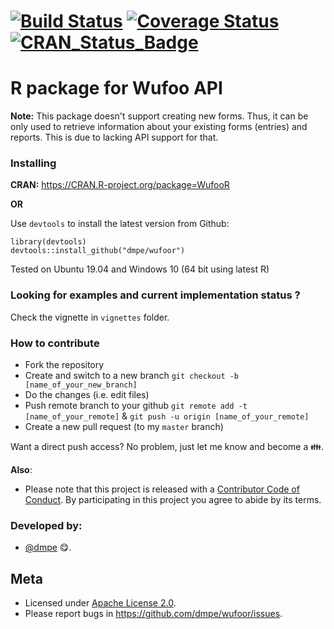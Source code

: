 [![Build Status](https://travis-ci.org/dmpe/WufooR.svg?branch=master)](https://travis-ci.org/dmpe/WufooR)
[![Coverage Status](https://coveralls.io/repos/dmpe/WufooR/badge.svg?branch=master&service=github)](https://coveralls.io/github/dmpe/WufooR?branch=master)
[![CRAN_Status_Badge](http://www.r-pkg.org/badges/version/WufooR)](https://cran.r-project.org/package=WufooR)
=======

R package for Wufoo API
=======

**Note:** This package doesn't support creating new forms. 
Thus, it can be only used to retrieve information about your existing forms (entries) and reports. This is due to lacking API support for that. 

### Installing

**CRAN:** <https://CRAN.R-project.org/package=WufooR>

**OR**

Use `devtools` to install the latest version from Github:

```
library(devtools)
devtools::install_github("dmpe/wufoor")
```

Tested on Ubuntu 19.04 and Windows 10 (64 bit using latest R)

### Looking for examples and current implementation status ?

Check the vignette in `vignettes` folder.

### How to contribute 

- Fork the repository
- Create and switch to a new branch `git checkout -b [name_of_your_new_branch]`
- Do the changes (i.e. edit files)
- Push remote branch to your github `git remote add -t [name_of_your_remote]` & `git push -u origin [name_of_your_remote]`
- Create a new pull request (to my `master` branch)

Want a direct push access? No problem, just let me know and become a :family:.

**Also**:
 - Please note that this project is released with a [Contributor Code of Conduct](CONDUCT.md). By participating in this project you agree to abide by its terms.

### Developed by:

- [@dmpe](https://www.github.com/dmpe) :yum:.

## Meta
- Licensed under [Apache License 2.0](http://www.apache.org/licenses/LICENSE-2.0).
- Please report bugs in <https://github.com/dmpe/wufoor/issues>.


